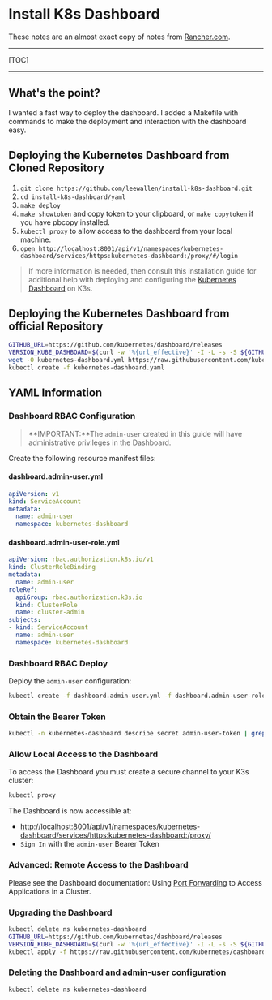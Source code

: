 # Install K8s Dashboard

These notes are an almost exact copy of notes from [Rancher.com](https://rancher.com/docs/k3s/latest/en/installation/kube-dashboard/). 


---

[TOC]

---

## What's the point? 

I wanted a fast way to deploy the dashboard. I added a Makefile with commands to make the deployment and interaction with the dashboard easy.

## Deploying the Kubernetes Dashboard from Cloned Repository

1. `git clone https://github.com/leewallen/install-k8s-dashboard.git`
2. `cd install-k8s-dashboard/yaml`
3. `make deploy`
4. `make showtoken` and copy token to your clipboard, or `make copytoken` if you have pbcopy installed.
5. `kubectl proxy` to allow access to the dashboard from your local machine.
6. `open http://localhost:8001/api/v1/namespaces/kubernetes-dashboard/services/https:kubernetes-dashboard:/proxy/#/login`


> If more information is needed, then consult this installation guide for additional help with deploying and configuring the [Kubernetes Dashboard](https://kubernetes.io/docs/tasks/access-application-cluster/web-ui-dashboard/) on K3s.

## Deploying the Kubernetes Dashboard from official Repository

```bash
GITHUB_URL=https://github.com/kubernetes/dashboard/releases
VERSION_KUBE_DASHBOARD=$(curl -w '%{url_effective}' -I -L -s -S ${GITHUB_URL}/latest -o /dev/null | sed -e 's|.*/||')
wget -O kubernetes-dashboard.yml https://raw.githubusercontent.com/kubernetes/dashboard/${VERSION_KUBE_DASHBOARD}/aio/deploy/recommended.yaml
kubectl create -f kubernetes-dashboard.yaml
```

## YAML Information

### Dashboard RBAC Configuration

> **IMPORTANT:**The `admin-user` created in this guide will have administrative privileges in the Dashboard.

Create the following resource manifest files:

#### dashboard.admin-user.yml

```yaml
apiVersion: v1
kind: ServiceAccount
metadata:
  name: admin-user
  namespace: kubernetes-dashboard
```



#### dashboard.admin-user-role.yml

```yaml
apiVersion: rbac.authorization.k8s.io/v1
kind: ClusterRoleBinding
metadata:
  name: admin-user
roleRef:
  apiGroup: rbac.authorization.k8s.io
  kind: ClusterRole
  name: cluster-admin
subjects:
- kind: ServiceAccount
  name: admin-user
  namespace: kubernetes-dashboard
```

### Dashboard RBAC Deploy

Deploy the `admin-user` configuration:

```bash
kubectl create -f dashboard.admin-user.yml -f dashboard.admin-user-role.yml
```

### Obtain the Bearer Token

```bash
kubectl -n kubernetes-dashboard describe secret admin-user-token | grep "^token:"
```

### Allow Local Access to the Dashboard

To access the Dashboard you must create a secure channel to your K3s cluster:

```bash
kubectl proxy
```

The Dashboard is now accessible at:

- [http://localhost:8001/api/v1/namespaces/kubernetes-dashboard/services/https:kubernetes-dashboard:/proxy/](http://localhost:8001/api/v1/namespaces/kubernetes-dashboard/services/https:kubernetes-dashboard:/proxy/)
- `Sign In` with the `admin-user` Bearer Token



### Advanced: Remote Access to the Dashboard

Please see the Dashboard documentation: Using [Port Forwarding](https://kubernetes.io/docs/tasks/access-application-cluster/port-forward-access-application-cluster/) to Access Applications in a Cluster.

### Upgrading the Dashboard

```bash
kubectl delete ns kubernetes-dashboard
GITHUB_URL=https://github.com/kubernetes/dashboard/releases
VERSION_KUBE_DASHBOARD=$(curl -w '%{url_effective}' -I -L -s -S ${GITHUB_URL}/latest -o /dev/null | sed -e 's|.*/||')
kubectl apply -f https://raw.githubusercontent.com/kubernetes/dashboard/${VERSION_KUBE_DASHBOARD}/aio/deploy/recommended.yaml -f dashboard.admin-user.yml -f dashboard.admin-user-role.yml
```

### Deleting the Dashboard and admin-user configuration

```bash
kubectl delete ns kubernetes-dashboard
```

